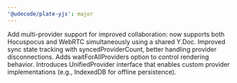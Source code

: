 ```yaml
---
'@udecode/plate-yjs': major
---
```


Add multi-provider support for improved collaboration: now supports both Hocuspocus and WebRTC simultaneously using a shared Y.Doc. Improved sync state tracking with syncedProviderCount, better handling provider disconnections. Adds waitForAllProviders option to control rendering behavior. Introduces UnifiedProvider interface that enables custom provider implementations (e.g., IndexedDB for offline persistence).



